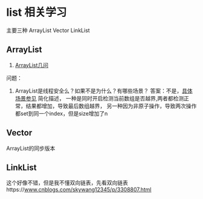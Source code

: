 # list 相关学习

主要三种
ArrayList Vector LinkList

## ArrayList
1. [ArrayList几问](https://zhuanlan.zhihu.com/p/34301705?utm_source=wechat_session&utm_medium=social)

问题：
1. ArrayList是线程安全么？如果不是为什么？有哪些场景？
答案：不是，[具体场景参见](http://blog.csdn.net/u012859681/article/details/78206494)
简化描述，
一种是同时开启检测当前数组是否越界,两者都检测正常，结果都增加，导致最后数组越界，
另一种因为非原子操作，导致两次操作都set到同一个index，但是size增加了n


## Vector
ArrayList的同步版本

## LinkList
这个好像不错，但是我不懂双向链表，先看双向链表https://www.cnblogs.com/skywang12345/p/3308807.html


